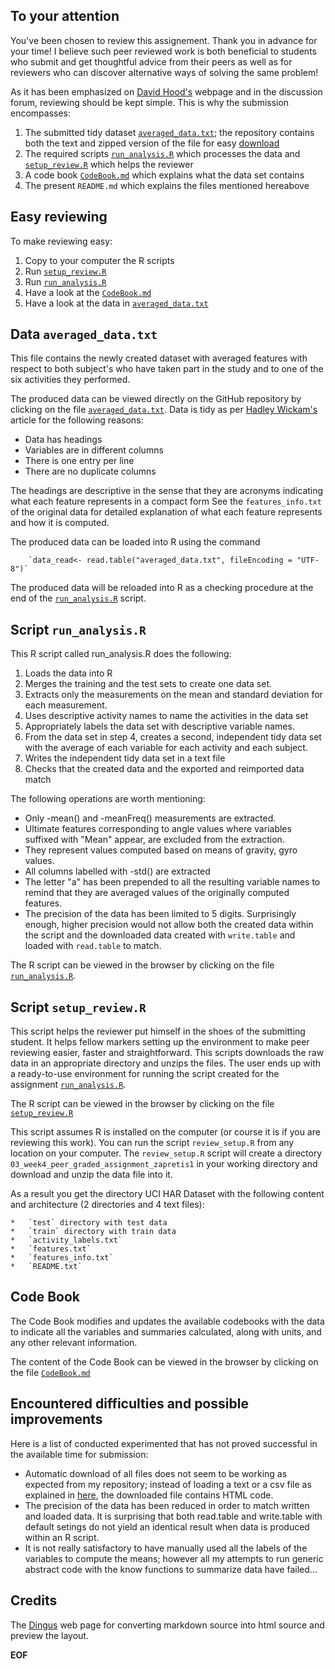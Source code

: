 ﻿To your attention-----------------You've been chosen to review this assignement. Thank you in advance for your time! I believe such peer reviewed work is both beneficial to students who submit and get thoughtful advice from their peers as well as for reviewers who can discover alternative ways of solving the same problem!As it has been emphasized on [David Hood's][david hood] webpage and in the discussion forum, reviewing should be kept simple.This is why the submission encompasses:1.	The submitted tidy dataset [`averaged_data.txt`](#averageddata); the repository contains both the text and zipped version of the file for easy [download](#download)2.	The required scripts [`run_analysis.R`](#runanalysis) which processes the data and [`setup_review.R`](#setupreview) which helps the reviewer3.	A code book [`CodeBook.md`](#codebook) which explains what the data set contains4.	The present `README.md` which explains the files mentioned hereaboveEasy reviewing--------------To make reviewing easy:1.	Copy to your computer the R scripts2.	Run [`setup_review.R`](#setupreview)3.	Run [`run_analysis.R`](#runanalysis)4.	Have a look at the [`CodeBook.md`](#codebook)5.	Have a look at the data in [`averaged_data.txt`](#averageddata)Data `averaged_data.txt` <a id="averageddata" />-----------------------This file contains the newly created dataset with averaged features with respect to both subject's who have taken part in the study and to one of the six activities they performed.The produced data can be viewed directly on the GitHub repository by clicking on the file [`averaged_data.txt`][datalink]. Data is tidy as per [Hadley Wickam's][hadley wickham] article for the following reasons:*	Data has headings*	Variables are in different columns*	There is one entry per line*	There are no duplicate columnsThe headings are descriptive in the sense that they are acronyms indicating what each feature represents in a compact formSee the `features_info.txt` of the original data for detailed explanation of what each feature represents and how it is computed.The produced data can be loaded into R using the command		`data_read<- read.table("averaged_data.txt", fileEncoding = "UTF-8")`The produced data will be reloaded into R as a checking procedure at the end of the [`run_analysis.R`](#runanalysis) script.[datalink]: https://github.com/Zapretis1/03_Getting_And_Cleaning_Data/blob/master/averaged_data.txtScript `run_analysis.R` <a id="runanalysis" />-----------------------This R script called run_analysis.R does the following:1.	Loads the data into R2.	Merges the training and the test sets to create one data set.3.	Extracts only the measurements on the mean and standard deviation for each measurement.4.	Uses descriptive activity names to name the activities in the data set5.	Appropriately labels the data set with descriptive variable names.6.	From the data set in step 4, creates a second, independent tidy data set with the average of each variable for each activity and each subject.7.	Writes the independent tidy data set in a text file8.	Checks that the created data and the exported and reimported data matchThe following operations are worth mentioning:*	Only -mean() and -meanFreq() measurements are extracted.*	Ultimate features corresponding to angle values where variables suffixed with "Mean" appear, are excluded from the extraction.*	They represent values computed based on means of gravity, gyro values.*	All columns labelled with -std() are extracted*	The letter "a" has been prepended to all the resulting variable names to remind that they are averaged values of the originally computed features.*	The precision of the data has been limited to 5 digits. Surprisingly enough, higher precision would not allow both the created data within the script and the downloaded data created with `write.table` and loaded with `read.table` to match.The R script can be viewed in the browser by clicking on the file [`run_analysis.R`][runanalysislink].[runanalysislink]: https://github.com/Zapretis1/03_Getting_And_Cleaning_Data/blob/master/run_analysis.RScript `setup_review.R` <a id="setupreview" />-----------------------This script helps the reviewer put himself in the shoes of the submitting student.It helps fellow markers setting up the environment to make peer reviewing easier, faster and straightforward.This scripts downloads the raw data in an appropriate directory and unzips the files.The user ends up with a ready-to-use environment for running the script created for the assignment [`run_analysis.R`][runanalysislink].The R script can be viewed in the browser by clicking on the file [`setup_review.R`][setupreviewlink]This script assumes R is installed on the computer (or course it is if you are reviewing this work).You can run the script `review_setup.R` from any location on your computer.The `review_setup.R` script will create a directory `03_week4_peer_graded_assignment_zapretis1` in your working directory and download and unzip the data file into it.As a result you get the directory UCI HAR Dataset with the following content and architecture (2 directories and 4 text files):	*	`test` directory with test data	*	`train` directory with train data	*	`activity_labels.txt`	*	`features.txt`	*	`features_info.txt`	*	`README.txt`[setupreviewlink]: https://github.com/Zapretis1/03_Getting_And_Cleaning_Data/blob/master/setup_review.RCode Book <a id="codebook" />---------The Code Book modifies and updates the available codebooks with the data to indicate all the variables and summaries calculated, along with units, and any other relevant information.The content of the Code Book can be viewed in the browser by clicking on the file [`CodeBook.md`][codebooklink][codebooklink]: https://github.com/Zapretis1/03_Getting_And_Cleaning_Data/blob/master/CodeBook.mdEncountered difficulties and possible improvements--------------------------------------------------Here is a list of conducted experimented that has not proved successful in the available time for submission:*	Automatic download <a id="manualsetup" /> of all files does not seem to be working as expected from my repository; instead of loading a text or a csv file as explained in [here][loadlink], the downloaded file contains HTML code.*	The precision of the data has been reduced in order to match written and loaded data. It is surprising that both read.table and write.table with default setings do not yield an identical result when data is produced within an R script.*	It is not really satisfactory to have manually used all the labels of the variables to compute the means; however all my attempts to run generic abstract code with the know functions to summarize data have failed...[loadlink]: https://github.com/thoughtfulbloke/faoexampleCredits-------The [Dingus][] web page for converting markdown source into html source and preview the layout.[dingus]: https://daringfireball.net/projects/markdown/dingus "Optional Title Here"[david hood]: https://thoughtfulbloke.wordpress.com/2015/09/09/getting-and-cleaning-the-assignment/[hadley wickham]: http://vita.had.co.nz/papers/tidy-data.pdf[uci data]: https://d396qusza40orc.cloudfront.net/getdata%2Fprojectfiles%2FUCI%20HAR%20Dataset.zip "Optional Title Here"__EOF__